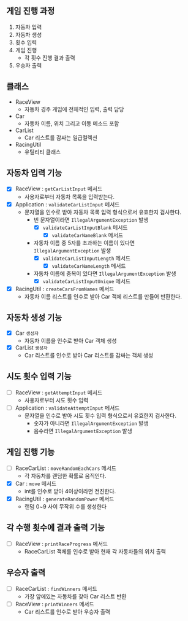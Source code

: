 ## 게임 진행 과정
1. 자동차 입력
2. 자동차 생성
3. 횟수 입력
4. 게임 진행 
   - 각 횟수 진행 결과 출력
5. 우승자 출력

## 클래스
- RaceView
  - 자동차 경주 게임에 전체적인 입력, 출력 담당
- Car
  - 자동차 이름, 위치 그리고 이동 메소드 포함
- CarList
  - Car 리스트를 감싸는 일급컬렉션
- RacingUtil
  - 유틸리티 클래스

## 자동차 입력 기능
- [x] RaceView : `getCarListInput` 메서드
  - 사용자로부터 자동차 목록을 입력받는다.
- [x] Application : `validateCarListInput` 메서드
  - 문자열을 인수로 받아 자동차 목록 입력 형식으로서 유효한지 검사한다.
    - 빈 문자열이라면 `IllegalArgumentException` 발생
      - [x] `validateCarListInputBlank` 메서드
        - [x] `validateCarNameBlank` 메서드
    - 자동차 이름 중 5자를 초과하는 이름이 있다면 `IllegalArgumentException` 발생
      - [x] `validateCarListInputLength` 메서드
        - [x] `validateCarNameLength` 메서드
    - 자동차 이름에 중복이 있다면 `IllegalArgumentException` 발생
      - [x] `validateCarListInputUnique` 메서드
- [x] RacingUtil : `createCarsFromNames` 메서드
  - 자동차 이름 리스트를 인수로 받아 Car 객체 리스트를 만들어 반환한다.

## 자동차 생성 기능
- [x] Car `생성자`
  - 자동차 이름을 인수로 받아 Car 객체 생성
- [x] CarList `생성자`
  - Car 리스트를 인수로 받아 Car 리스트를 감싸는 객체 생성

## 시도 횟수 입력 기능
- [ ] RaceView : `getAttemptInput` 메서드
  - 사용자로부터 시도 횟수 입력
- [ ] Application : `validateAttemptInput` 메서드
  - 문자열을 인수로 받아 시도 횟수 입력 형식으로서 유효한지 검사한다.
    - 숫자가 아니라면 `IllegalArgumentException` 발생
    - 음수라면 `IllegalArgumentException` 발생

## 게임 진행 기능
- [ ] RaceCarList : `moveRandomEachCars` 메서드
  - 각 자동차를 랜덤한 확률로 움직인다.
- [x] Car : `move` 메서드
  - int를 인수로 받아 4이상이라면 전진한다.
- [x] RacingUtil : `generateRandomPower` 메서드
  - 랜덤 0~9 사이 무작위 수를 생성한다

## 각 수행 횟수에 결과 출력 기능
- [ ] RaceView : `printRaceProgress` 메서드
  - RaceCarList 객체를 인수로 받아 현재 각 자동차들의 위치 출력

## 우승자 출력
- [ ] RaceCarList : `findWinners` 메서드
  - 가장 앞에있는 자동차를 찾아 Car 리스트 반환
- [ ] RaceView : `printWinners` 메서드
  - Car 리스트를 인수로 받아 우승자 출력